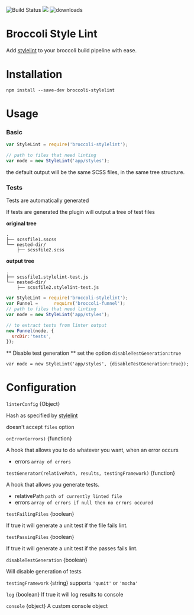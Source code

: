 ![Build Status](https://travis-ci.org/billybonks/broccoli-stylelint.svg?branch=master)
![](https://david-dm.org/billybonks/broccoli-stylelint.svg)
![downloads](https://img.shields.io/npm/dm/ember-cli-stylelint.svg)

Broccoli Style Lint
=====
Add [stylelint](http://stylelint.io/) to your broccoli build pipeline with ease.

Installation
====
`npm install --save-dev broccoli-stylelint`

Usage
=====

### Basic

```javascript
var StyleLint = require('broccoli-stylelint');

// path to files that need linting
var node = new StyleLint('app/styles');
```

the default output will be the same SCSS files, in the same tree structure.

### Tests

Tests are automatically generated

If tests are generated the plugin will output a tree of test files

**original tree**
```
.
├── scssfile1.sscss
└── nested-dir/
    ├── scssfile2.scss
```

**output tree**
```
.
├── scssfile1.stylelint-test.js
└── nested-dir/
    ├── scssfile2.stylelint-test.js
```

```javascript
var StyleLint = require('broccoli-stylelint');
var Funnel =      require('broccoli-funnel');
// path to files that need linting
var node = new StyleLint('app/styles');

// to extract tests from linter output
new Funnel(node, {
  srcDir:'tests',
});
```

** Disable test generation **
set the option `disableTestGeneration:true`

`var node = new StyleLint('app/styles', {disableTestGeneration:true});`


Configuration
=====

`linterConfig` {Object}

Hash as specified by [stylelint](https://github.com/stylelint/stylelint/blob/master/docs/user-guide/node-api.md)

doesn't accept `files` option

`onError(errors)` {function}

A hook that allows you to do whatever you want, when an error occurs
 - errors `array of errors`

`testGenerator(relativePath, results, testingFramework)` {function}

A hook that allows you generate tests.
 - relativePath `path of currently linted file`
- errors `array of errors if null then no errors occured`

`testFailingFiles` {boolean}

If true it will generate a unit test if the file fails lint.

`testPassingFiles` {boolean}

If true it  will generate a unit test if the passes fails lint.

`disableTestGeneration` {boolean}

Will disable generation of tests

`testingFramework` {string}
supports `'qunit'` or `'mocha'`

`log` {boolean}
If true it will log results to console

`console` {object}
A custom console object
